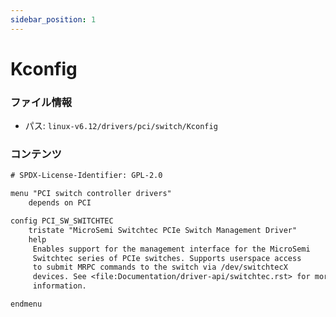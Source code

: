 ```yaml
---
sidebar_position: 1
---
```

# Kconfig

### ファイル情報

- パス: `linux-v6.12/drivers/pci/switch/Kconfig`

### コンテンツ

```txt
# SPDX-License-Identifier: GPL-2.0

menu "PCI switch controller drivers"
	depends on PCI

config PCI_SW_SWITCHTEC
	tristate "MicroSemi Switchtec PCIe Switch Management Driver"
	help
	 Enables support for the management interface for the MicroSemi
	 Switchtec series of PCIe switches. Supports userspace access
	 to submit MRPC commands to the switch via /dev/switchtecX
	 devices. See <file:Documentation/driver-api/switchtec.rst> for more
	 information.

endmenu

```
